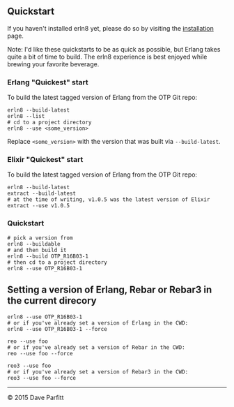 ## Quickstart

If you haven't installed erln8 yet, please do so by visiting the [installation](installation.md) page.

Note: I'd like these quickstarts to be as quick as possible, but Erlang takes quite a bit of time to build. The erln8 experience is best enjoyed while brewing your favorite beverage.

### Erlang "Quickest" start
To build the latest tagged version of Erlang from the OTP Git repo:

```text
erln8 --build-latest
erln8 --list
# cd to a project directory
erln8 --use <some_version>
```

Replace `<some_version>` with the version that was built via `--build-latest`.


### Elixir "Quickest" start
To build the latest tagged version of Erlang from the OTP Git repo:

```text
erln8 --build-latest
extract --build-latest
# at the time of writing, v1.0.5 was the latest version of Elixir
extract --use v1.0.5
```


### Quickstart

```text
# pick a version from
erln8 --buildable
# and then build it
erln8 --build OTP_R16B03-1
# then cd to a project directory
erln8 --use OTP_R16B03-1
```




## Setting a version of Erlang, Rebar or Rebar3 in the current direcory

```text
erln8 --use OTP_R16B03-1
# or if you've already set a version of Erlang in the CWD:
erln8 --use OTP_R16B03-1 --force
```

```text
reo --use foo
# or if you've already set a version of Rebar in the CWD:
reo --use foo --force
```

```text
reo3 --use foo
# or if you've already set a version of Rebar3 in the CWD:
reo3 --use foo --force
```
---

© 2015 Dave Parfitt
